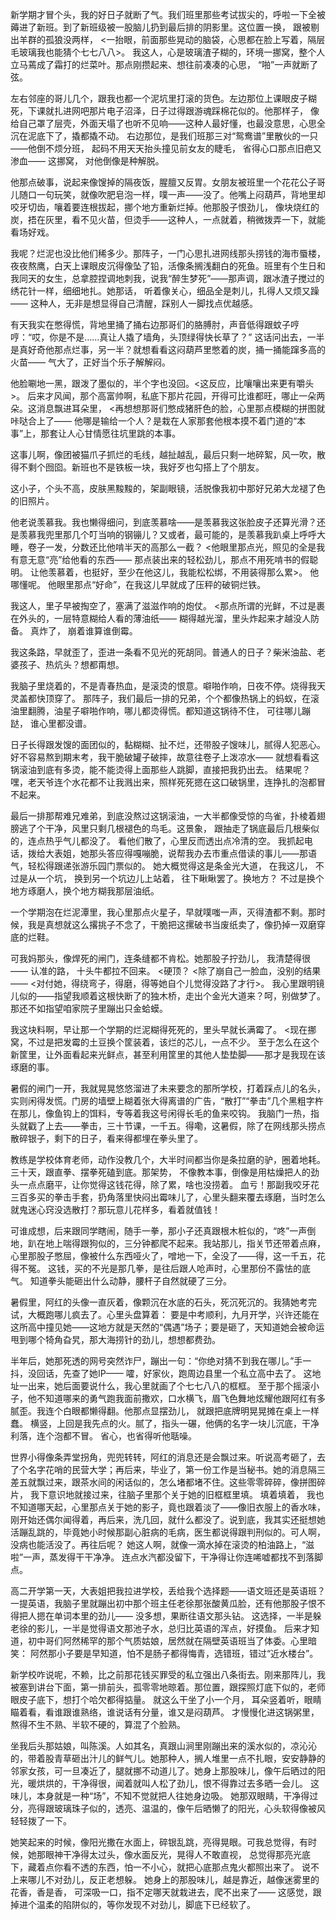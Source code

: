 新学期才冒个头，我的好日子就断了气。我们班里那些考试拔尖的，呼啦一下全被薅进了新班。到了新班级被一股脑儿扔到最后排的阴影里。这位置一换， 跟被剔出羊群的孤狼没两样， <一抬眼，前面那些晃动的脑袋，心思都在脸上写着，隔层毛玻璃我也能猜个七七八八>。 我这人，心是玻璃渣子糊的，环境一挪窝，整个人立马蔫成了霜打的烂菜叶。那点刚攒起来、想往前凑凑的心思， “啪”一声就断了弦。

左右邻座的哥儿几个，跟我也都一个泥坑里打滚的货色。左边那位上课眼皮子糊死，下课就扎进网吧那片电子沼泽，日子过得跟游魂踩棉花似的。他那样子， 像给自己罩了层壳，外面天塌了也听不见响——这种人最好懂，也最没意思，心思全沉在泥底下了，撬都撬不动。 右边那位，是我们班那三对“鸳鸯谱”里散伙的一只——他倒不烦分班， 起码不用天天抬头撞见前女友的睫毛， 省得心口那点旧疤又渗血—— 这挪窝， 对他倒像是种解脱。

他那点破事，说起来像馊掉的隔夜饭，腥膻又反胃。女朋友被班里一个花花公子哥儿随口一句玩笑，就像吹肥皂泡一样，噗一声——没了。他嘴上闷葫芦，背地里却咬牙切齿，嚷着要连根拔起，挪个地方重新烂掉。他那股子恨劲儿， 像块烧红的炭，捂在灰里，看不见火苗，但烫手——这种人，一点就着，稍微拨弄一下，就能看场好戏。

我呢？烂泥也没比他们稀多少。那阵子，一门心思扎进网线那头捞钱的海市蜃楼，夜夜熬鹰，白天上课眼皮沉得像坠了铅，活像条搁浅翻白的死鱼。班里有个生日和我同天的女生，总拿腔捏调地刺我，说我“醉生梦死”——那声调，跟冰渣子搅过的绣花针一样，细细地扎。她那话， 听着像关心，细品全是刺儿，扎得人又烦又躁—— 这种人，无非是想显得自己清醒，踩别人一脚找点优越感。

有天我实在憋得慌，背地里捅了捅右边那哥们的胳膊肘，声音低得跟蚊子哼哼：“哎，你是不是……真让人撬了墙角，头顶绿得快长草了？” 这话问出去，一半是真好奇他那点烂事，另一半？就想看看这闷葫芦里憋着的炭，捅一捅能蹿多高的火苗—— 气大了，正好当个乐子解解闷。

他脸唰地一黑，跟泼了墨似的，半个字也没回。<这反应，比嚷嚷出来更有嚼头>。 后来才风闻，那个高富帅啊，私底下那片花园，开得可比谁都旺，哪止一朵两朵。这消息飘进耳朵里， <再想想那哥们憋成猪肝色的脸，心里那点模糊的拼图就咔哒合上了—— 他哪是输给一个人？是栽在人家那套他根本摸不着门道的“本事”上，那套让人心甘情愿往坑里跳的本事。

这事儿啊，像团被猫爪子抓烂的毛线，越扯越乱，最后只剩一地碎絮，风一吹，散得不剩个囫囵。新班也不是铁板一块，我好歹也勾搭上了个朋友。

这小子，个头不高，皮肤黑黢黢的，架副眼镜，活脱像我初中那好兄弟大龙褪了色的旧照片。

他老说羡慕我。我也懒得细问，到底羡慕啥——是羡慕我这张脸皮子还算光滑？还是羡慕我兜里那几个叮当响的钢镚儿？又或者，最可能的，是羡慕我趴桌上呼呼大睡，卷子一发，分数还比他啃半天的高那么一截？ <他眼里那点光，照见的全是我有意无意“亮”给他看的东西—— 那点装出来的轻松劲儿，那点不用死啃书的假聪明。 让他羡慕着，也挺好，至少在他这儿，我能松松绑，不用装得那么累>。 他哪懂呢。 他眼里那点“好命”，在我这儿早就成了压秤的破铜烂铁。

我这人，里子早被掏空了，塞满了滋滋作响的炮仗。 <那点所谓的光鲜，不过是裹在外头的，一层特意糊给人看的薄油纸—— 糊得越光溜，里头炸起来才越没人防备。 真炸了， 崩着谁算谁倒霉。

我这条路，早就歪了，歪进一条看不见光的死胡同。普通人的日子？柴米油盐、老婆孩子、热炕头？想都甭想。

我脑子里烧着的，不是青春热血，是滚烫的恨意。噼啪作响，日夜不停。烧得我天灵盖都快顶穿了。 那阵子，我们最后一排的兄弟，个个都像热锅上的蚂蚁，在滚油里翻腾，油星子噼啪作响，哪儿都烫得慌。都知道这锅待不住， 可往哪儿蹦跶， 谁心里都没谱。

日子长得跟发馊的面团似的，黏糊糊、扯不烂，还带股子馊味儿，腻得人犯恶心。好不容易熬到期末考，我干脆破罐子破摔，故意往卷子上泼凉水—— 就想看看这锅滚油到底有多烫，能不能烫得上面那些人跳脚，直接把我扔出去。 结果呢？嘿，老天爷连个水花都不让我溅出来，照样死死摁在这口破锅里，连挣扎的泡都冒不起来。

最后一排那帮难兄难弟，到底没熬过这锅滚油，一大半都像受惊的鸟雀，扑棱着翅膀逃了个干净，风里只剩几根褪色的鸟毛。这景象， 跟抽走了锅底最后几根柴似的，连点热乎气儿都没了。 看他们散了，心里反而透出点冷清的空。 我抓起电话，拨给大表姐，她那头答应得嘎嘣脆，说帮我办去市重点借读的事儿——那语气，轻松得跟递张游乐园门票似的。 她大概觉得这是条金光大道， 在我这儿， 不过是从一个坑， 换到另一个坑边儿上站着， 往下瞅瞅罢了。换地方？ 不过是换个地方琢磨人，换个地方糊我那层油纸。

一个学期泡在烂泥潭里，我心里那点火星子，早就噗嗤一声，灭得渣都不剩。那时候，我是真想就这么撂挑子不念了，干脆把这摞破书当废纸卖了，像扔掉一双磨穿底的烂鞋。

可我妈那头，像焊死的闸门，连条缝都不肯松。她那股子拧劲儿， 我清楚得很—— 认准的路， 十头牛都拉不回来。 <硬顶？ <除了崩自己一脸血，没别的结果—— <对付她，得绕弯子，得磨，得等她自个儿觉得没路了才行>。 我心里跟明镜儿似的——指望我顺着这根快断了的独木桥，走出个金光大道来？呵，别做梦了。那还不如指望咱家院子里蹦出只金蛤蟆。

我这块料啊，早让那一个学期的烂泥糊得死死的，里头早就长满霉了。 <现在挪窝，不过是把发霉的土豆换个筐装着，该烂的芯儿，一点不少。 至于怎么在这个新筐里，让外面看起来光鲜点，甚至利用筐里的其他人垫垫脚——那才是我现在该琢磨的事。

暑假的闸门一开，我就晃晃悠悠溜进了未来要念的那所学校，打着踩点儿的名头，实则闲得发慌。门房的墙壁上糊着张大得离谱的广告，“散打”“拳击”几个黑粗字杵在那儿，像鱼钩上的饵料，专等着我这号闲得长毛的鱼来咬钩。 我脑门一热，指头就戳了上去——拳击，三十节课，一千五。得嘞，这暑假，除了在网线那头捞点散碎银子，剩下的日子，看来得都埋在拳头里了。

教练是学校体育老师，动作没教几个，大半时间都当你是条拉磨的驴，圈着地耗。三十天，跟直拳、摆拳死磕到底。那架势， 不像教本事，倒像是用枯燥把人的劲头一点点磨平，让你觉得这钱花得，除了累，啥也没捞着。 血亏！那副我咬牙花三百多买的拳击手套，扔角落里快闷出霉味儿了，心里头翻来覆去琢磨，当时怎么就鬼迷心窍没选散打？那玩意儿花样多，看着就值钱！

可谁成想，后来跟同学瞎闹，随手一拳，那小子还真跟根木桩似的，“咚”一声倒地，趴在地上喘得跟狗似的，三分钟都爬不起来。我站那儿，指关节还带着点麻，心里那股子憋屈，像被什么东西哑火了，噌地一下，全没了——得，这一千五，花得不冤。 这钱，买的不光是那几拳，是往后跟人呛声时，心里那份不露怯的底气。 知道拳头能砸出什么动静，腰杆子自然就硬了三分。

暑假里，阿红的头像一直灰着，像颗沉在水底的石头，死沉死沉的。我猜她考完试，大概跑哪儿疯去了。心里头盘算着： 要是中考顺利，九月开学，兴许还能在这所高中撞见她——这地方就是天然的“偶遇”场子；要是砸了，天知道她会被命运甩到哪个犄角旮旯，那大海捞针的劲儿，想想都费劲。

半年后，她那死透的网号突然诈尸，蹦出一句：“你绝对猜不到我在哪儿。”手一抖，没回话，先查了她IP—— 嚯，好家伙，跑周边县里一个私立高中去了。 这地址一出来，她后面要说什么，我心里就画了个七七八八的框框。 至于那个摇滚小子，他不知道哪来的勇气跑我面前撒欢，口水横飞，眉飞色舞地炫耀他跟阿红有多腻歪。我连个白眼都懒得翻。他那点显摆劲儿， 就跟把底牌明晃晃摊在桌上一样蠢。 横竖，上回是我先点的火。腻了，指头一碾，他俩的名字一块儿沉底，干净利落，连个泡都不冒。 省心，也省得听他聒噪。

世界小得像条弄堂拐角，兜兜转转，阿红的消息还是会飘过来。听说高考砸了，去了个名字花哨的民营大学；再后来，毕业了，第一份工作是当秘书。她的消息隔三差五就飘过来，跟茶水间的闲话似的，怎么堵都堵不住。这些零零碎碎，像拼图碎片， 我下意识地就接过来，往脑子里那个关于她的旧框框里填。 填着填着， 我也不知道哪天起，心里那点关于她的影子，竟也跟着淡了——像旧衣服上的香水味，刚开始还偶尔闻得着，再后来，洗几回，就什么都没了。说到底，我其实还挺想她活蹦乱跳的，毕竟她小时候那副心脏病的毛病，医生都说得跟判刑似的。可人啊，没病也能活没了。再往后呢？ 她这人啊，就像一滴水掉在滚烫的柏油路上，“滋啦”一声，蒸发得干干净净。 连点水汽都没留下，干净得让你连唏嘘都找不到落脚点。

高二开学第一天，大表姐把我拉进学校，丢给我个选择题——语文班还是英语班？一提英语，我脑子里就蹦出初中那个班主任老徐那张酸黄瓜脸，还有他那股子恨不得把人摁在单词本里的劲儿—— 没多想，果断往语文那头钻。 这选择，一半是躲老徐的影儿，一半是觉得语文那池子水，总归比英语的浑点，好摸鱼。 后来才知道，初中哥们阿然稀罕的那个气质姑娘，居然就在隔壁英语班当了体委。心里暗笑： 阿然那小子要是早知道，怕不是肠子都得悔青，选错班，错过“近水楼台”。

新学校咋说呢，不赖，比之前那花钱买罪受的私立强出八条街去。刚来那阵儿，我被塞到讲台下面，第一排前头，孤零零地晾着。那位置，跟探照灯底下似的，老师眼皮子底下，想打个哈欠都得掂量。 就这么干坐了小一个月， 耳朵竖着听，眼睛瞄着看，看谁跟谁熟络，谁说话有分量，谁又是闷葫芦。 才慢慢化进这锅粥里，熬得不生不熟、半软不硬的，算混了个脸熟。

坐我后头那姑娘，叫陈溪。人如其名，真跟山涧里刚蹦出来的溪水似的，凉沁沁的，带着股青草砸出汁儿的鲜气儿。她那种人，搁人堆里一点不扎眼，安安静静的邻家女孩，可一旦凑近了，腿就挪不动道儿了。她身上那股味儿，像午后晒过的阳光，暖烘烘的，干净得很，闻着就叫人松了劲儿，恨不得靠过去多晒一会儿。 这味儿，本身就是一种“场”，不知不觉就把人往她身边吸。 她那双眼睛，干净得过分，亮得跟玻璃珠子似的，透亮、温温的，像午后晒懒了的阳光，心头软得像被风轻轻拨了一下。

她笑起来的时候，像阳光撒在水面上，碎银乱跳，亮得晃眼。可我总觉得，有时候，她那眼神干净得太过头，像水面反光，晃得人不敢直视， 总觉得那亮光底下，藏着点你看不透的东西，怕一不小心，就把心底那点鬼火都照出来了。 说不上来哪儿不对劲儿，反正老想躲。 她身上的那股味儿，越是靠近，越像迷雾里的花香，香是香， 可深吸一口，指不定哪天就栽进去，爬不出来了—— 这感觉，跟掉进个温柔的陷阱似的，等你发现不对劲儿，脚底下已经软了。